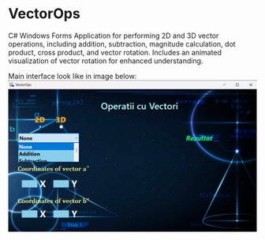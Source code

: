 # VectorOps
C# Windows Forms Application for performing 2D and 3D vector operations, including addition, subtraction, magnitude calculation, dot product, cross product, and vector rotation. Includes an animated visualization of vector rotation for enhanced understanding.

Main interface look like in image below:
![VectorOps](Assets/MainWindows.png)
